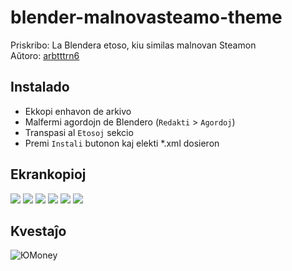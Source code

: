 # blender-malnovasteamo-theme  
Priskribo: La Blendera etoso, kiu similas malnovan Steamon  
Aŭtoro: [arbtttrn6](https://github.com/ArturAiwasan)  

## Instalado  

* Ekkopi enhavon de arkivo  
* Malfermi agordojn de Blendero (`Redakti` > `Agordoj`)  
* Transpasi al `Etosoj` sekcio  
* Premi `Instali` butonon kaj elekti *.xml dosieron  

## Ekrankopioj  

![](https://i.imgur.com/yvucGpF.png)
![](https://i.imgur.com/tZwBb9R.png)
![](https://i.imgur.com/I5c5rOy.png)
![](https://i.imgur.com/J9QMzRc.png)
![](https://i.imgur.com/pv08pn3.png)
![](https://i.imgur.com/45TIq70.png)

## Kvestaĵo  
![ЮMoney](https://yoomoney.ru/to/4100111870930873)
